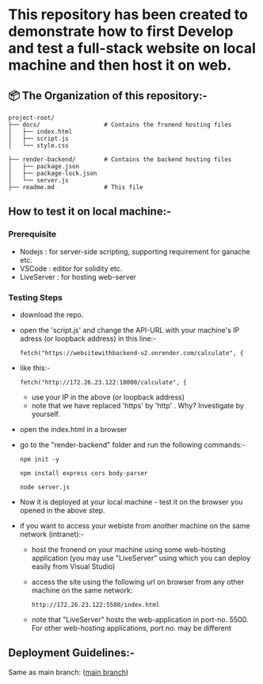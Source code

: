 # This repository has been created to demonstrate how to first Develop and test a full-stack website on local machine and then host it on web.

## 📦 The Organization of this repository:-

```
project-root/
├── docs/                  # Contains the fronend hosting files
│   ├── index.html
│   ├── script.js
│   └── style.css

├── render-backend/        # Contains the backend hosting files
│   ├── package.json
│   ├── package-lock.json
│   └── server.js
├── readme.md              # This file

```

## How to test it on local machine:-
### Prerequisite 
- Nodejs : for server-side scripting, supporting requirement for ganache etc.
- VSCode : editor for solidity etc.
- LiveServer : for hosting web-server

### Testing Steps
- download the repo.
- open the 'script.js' and change the API-URL with your machine's IP adress (or loopback address) in this line:-

  `fetch("https://websitewithbackend-v2.onrender.com/calculate", {`
- like this:-

  `fetch("http://172.26.23.122:10000/calculate", {`
    - use your IP in the above (or loopback address)
    - note that we have replaced 'https' by 'http' . Why? Investigate by yourself.
- open the index.html in a browser
- go to the "render-backend" folder and run the following commands:-
  
   `npm init -y`
  
    `npm install express cors body-parser`
  
    `node server.js`
  
- Now it is deployed at your local machine - test it on the browser you opened in the above step.
- if you want to access your webiste from another machine on the same network (intranet):-
  - host the fronend on your machine using some web-hosting application (you may use "LiveServer" using which you can deploy easily from Visual Studio)
  - access the site using the following url on browser from any other machine on the same network:
 
    `http://172.26.23.122:5500/index.html`
  - note that "LiveServer" hosts the web-application in port-no. 5500. For other web-hosting applications, port no. may be different


## Deployment Guidelines:-

Same as main branch: ([main branch](https://github.com/SMaityCodes/WebSiteWithBackEnd.git))
